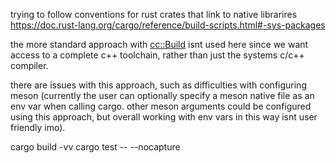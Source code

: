 

trying to follow conventions for rust crates that link to native librarires https://doc.rust-lang.org/cargo/reference/build-scripts.html#-sys-packages

the more standard approach with [cc::Build](https://docs.rs/cc/latest/cc/struct.Build.html) isnt used here since we want access to a complete c++ toolchain, rather than just the systems c/c++ compiler. 

there are issues with this approach, such as difficulties with configuring meson (currently the user can optionally specify a meson native file as an env var when calling cargo. other meson arguments could be configured using this approach, but overall working with env vars in this way isnt user friendly imo).

cargo build -vv
cargo test -- --nocapture
